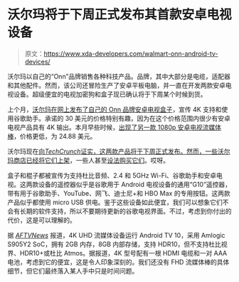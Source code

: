 # 沃尔玛将于下周正式发布其首款安卓电视设备

> 原文：<https://www.xda-developers.com/walmart-onn-android-tv-devices/>

沃尔玛以自己的“Onn”品牌销售各种科技产品。品牌，其中大部分是电缆，适配器和其他配件。然而，该公司还冒险生产了安卓平板电脑，并一直在开发两款安卓电视设备。超级便宜的电视加密狗和盒子现已确认将于下周某个时候到货。

上个月，[沃尔玛在网上发布了自己的 Onn 品牌安卓电视盒子](https://www.xda-developers.com/walmart-onn-android-tv-box/)，宣传 4K 支持和使用谷歌助手。承诺的 30 美元的价格特别有趣，因为在这个价格范围内很少有安卓电视产品具有 4K 输出。本月早些时候，[出现了另一款 1080p 安卓电视流媒体棒](https://www.xda-developers.com/walmart-onn-fhd-absurdly-cheap-android-tv-streaming-stick/)，价格更低，为 24.88 美元。

沃尔玛现在[向*TechCrunch*证实，这两款产品将于下周正式发布。然而，一些沃尔玛商店](https://techcrunch.com/2021/06/02/walmart-accidentally-unveiled-its-own-bargain-priced-fhd-streaming-stick-and-4k-player/)[已经将它们上架](https://9to5google.com/2021/06/01/walmart-android-tv-retail-stores/)，一些人甚至[设法购买它们](https://www.reddit.com/r/AndroidTV/comments/npcu8h/picked_this_up_4k_model_not_yet_available_in_my/)。哎呀。

盒子和棍子都被宣传为支持杜比音频、2.4 和 5GHz Wi-Fi、谷歌助手和安卓电视。这两款设备的遥控器似乎是谷歌用于 Android 电视设备的通用“G10”遥控器，带有用于谷歌助手、YouTube、网飞、迪士尼+和 HBO Max 的专用按钮。这两款产品似乎都使用 micro USB 供电。鉴于这些设备如此便宜，我们可以想象它们不会有长期的软件支持，所以不要期待更新的谷歌电视界面。不过，考虑到你付出的代价，这是可以理解的。

据 [*AFTVNews*](https://www.aftvnews.com/hands-on-overview-of-walmarts-30-onn-4k-android-tv-streaming-box/) 报道，4K UHD 流媒体设备运行 Android TV 10，采用 Amlogic S905Y2 SoC，拥有 2GB 内存，8GB 内部存储，支持 HDR10，但不支持杜比视界、HDR10+或杜比 Atmos。据报道，4K 型号配有一根 HDMI 电缆和一对 AAA 电池，考虑到它的便宜，这是令人印象深刻的。我们还没有 FHD 流媒体棒的具体细节，但它们最终落入某人手中只是时间问题。